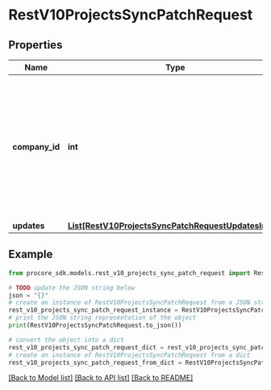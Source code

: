 # RestV10ProjectsSyncPatchRequest


## Properties

Name | Type | Description | Notes
------------ | ------------- | ------------- | -------------
**company_id** | **int** | The company identifier the project is associated with. Required only if &#x60;company_id&#x60; is not included in the request&#39;s query parameters. | 
**updates** | [**List[RestV10ProjectsSyncPatchRequestUpdatesInner]**](RestV10ProjectsSyncPatchRequestUpdatesInner.md) |  | 

## Example

```python
from procore_sdk.models.rest_v10_projects_sync_patch_request import RestV10ProjectsSyncPatchRequest

# TODO update the JSON string below
json = "{}"
# create an instance of RestV10ProjectsSyncPatchRequest from a JSON string
rest_v10_projects_sync_patch_request_instance = RestV10ProjectsSyncPatchRequest.from_json(json)
# print the JSON string representation of the object
print(RestV10ProjectsSyncPatchRequest.to_json())

# convert the object into a dict
rest_v10_projects_sync_patch_request_dict = rest_v10_projects_sync_patch_request_instance.to_dict()
# create an instance of RestV10ProjectsSyncPatchRequest from a dict
rest_v10_projects_sync_patch_request_from_dict = RestV10ProjectsSyncPatchRequest.from_dict(rest_v10_projects_sync_patch_request_dict)
```
[[Back to Model list]](../README.md#documentation-for-models) [[Back to API list]](../README.md#documentation-for-api-endpoints) [[Back to README]](../README.md)


